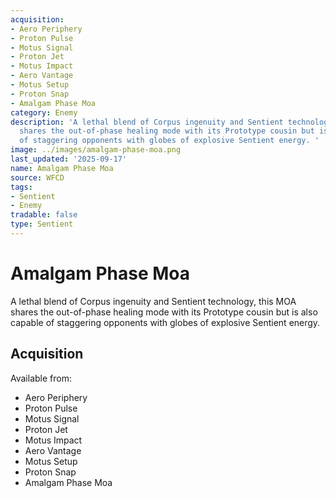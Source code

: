 ```yaml
---
acquisition:
- Aero Periphery
- Proton Pulse
- Motus Signal
- Proton Jet
- Motus Impact
- Aero Vantage
- Motus Setup
- Proton Snap
- Amalgam Phase Moa
category: Enemy
description: 'A lethal blend of Corpus ingenuity and Sentient technology, this MOA
  shares the out-of-phase healing mode with its Prototype cousin but is also capable
  of staggering opponents with globes of explosive Sentient energy. '
image: ../images/amalgam-phase-moa.png
last_updated: '2025-09-17'
name: Amalgam Phase Moa
source: WFCD
tags:
- Sentient
- Enemy
tradable: false
type: Sentient
---
```


# Amalgam Phase Moa

A lethal blend of Corpus ingenuity and Sentient technology, this MOA shares the out-of-phase healing mode with its Prototype cousin but is also capable of staggering opponents with globes of explosive Sentient energy. 

## Acquisition

Available from:
- Aero Periphery
- Proton Pulse
- Motus Signal
- Proton Jet
- Motus Impact
- Aero Vantage
- Motus Setup
- Proton Snap
- Amalgam Phase Moa

